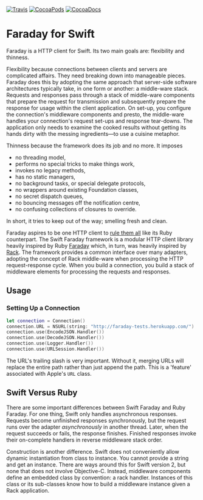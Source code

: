 [![Travis](https://img.shields.io/travis/royratcliffe/Faraday/master.svg)](https://travis-ci.org/royratcliffe/Faraday)
[![CocoaPods](https://img.shields.io/cocoapods/v/Faraday.svg)](https://cocoapods.org/pods/Faraday)
[![CocoaDocs](https://img.shields.io/cocoapods/metrics/doc-percent/Faraday.svg)](http://cocoadocs.org/docsets/Faraday)

# Faraday for Swift

[faraday]:https://github.com/lostisland/faraday
[rack]:https://github.com/rack/rack
[rule-them-all]:http://www.intridea.com/blog/2012/3/12/faraday-one-http-client-to-rule-them-all

Faraday is a HTTP client for Swift. Its two main goals are: flexibility and thinness.

Flexibility because connections between clients and servers are complicated
affairs. They need breaking down into manageable pieces. Faraday does this by
adopting the same approach that server-side software architectures typically
take, in one form or another: a middle-ware stack. Requests and responses pass
through a stack of middle-ware components that prepare the request for
transmission and subsequently prepare the response for usage within the client
application. On set-up, you configure the connection's middleware components and
presto, the middle-ware handles your connection's request set-ups and response
tear-downs. The application only needs to examine the cooked results without
getting its hands dirty with the messing ingredients—to use a cuisine metaphor.

Thinness because the framework does its job and no more. It imposes

- no threading model,
- performs no special tricks to make things work,
- invokes no legacy methods,
- has no static managers,
- no background tasks, or special delegate protocols,
- no wrappers around existing Foundation classes,
- no secret dispatch queues,
- no bouncing messages off the notification centre,
- no confusing collections of closures to override.
 
In short, it tries to keep out of the way; smelling fresh and clean.

Faraday aspires to be one HTTP client to [rule them all][rule-them-all] like its
Ruby counterpart. The Swift Faraday framework is a modular HTTP client library
heavily inspired by Ruby [Faraday][faraday] which, in turn, was heavily inspired
by [Rack][rack]. The framework provides a common interface over many adapters,
adopting the concept of Rack middle-ware when processing the HTTP
request-response cycle.  When you build a connection, you build a stack of
middleware elements for processing the requests and responses.

## Usage

### Setting Up a Connection

```swift
let connection = Connection()
connection.URL = NSURL(string: "http://faraday-tests.herokuapp.com/")
connection.use(EncodeJSON.Handler())
connection.use(DecodeJSON.Handler())
connection.use(Logger.Handler())
connection.use(URLSession.Handler())
```

The URL's trailing slash is very important. Without it, merging URLs will
replace the entire path rather than just append the path. This is a 'feature'
associated with Apple's `URL` class.

## Swift Versus Ruby

There are some important differences between Swift Faraday and Ruby Faraday.
For one thing, Swift only handles asynchronous responses. Requests become
unfinished responses synchronously, but the request runs over the adapter
_asynchronously_ in another thread. Later, when the request succeeds or fails,
the response finishes. Finished responses invoke their on-complete handlers in
reverse middleware stack order.

Construction is another difference. Swift does not conveniently allow dynamic
instantiation from class to instance. You cannot provide a string and get an
instance. There are ways around this for Swift version 2, but none that does
not involve Objective-C. Instead, middleware components define an embedded
class by convention: a rack handler. Instances of this class or its sub-classes
know how to build a middleware instance given a Rack application.

